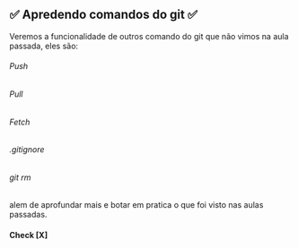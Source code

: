 ## :white_check_mark: Apredendo comandos do git :white_check_mark:

Veremos a funcionalidade de outros comando do git que não vimos na aula passada, eles são:

###### Push
###### Pull
###### Fetch
###### .gitignore
###### git rm

alem de aprofundar mais e botar em pratica o que foi visto nas aulas passadas.

#### Check [X]